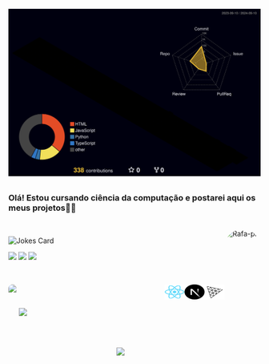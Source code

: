 <!--
**anmawxz/anmawxz** is a ✨ _special_ ✨ repository because its `README.md` (this file) appears on your GitHub profile.
-->

![Status](./profile-3d-contrib/profile-night-rainbow.svg)

##

### Olá! Estou cursando ciência da computação e postarei aqui os meus projetos💖🔭

<br>

<!--pink keyboard gif-->
<img align="right" alt="Rafa-pic" height="250" style="border-radius:50px;" src="https://64.media.tumblr.com/80c31342301504b079e7e2079a06b4be/2a6086fc28a4d516-21/s500x750/7ca7b15c7e85b4d1a4dc363bf3d1fafa58c44ba1.gifv">

<img src="https://readme-jokes.vercel.app/api?hideBorder&theme=cobalt&qColor=%23944bcc&aColor=%23bbdb51" alt="Jokes Card"> <!--true treasure-->

<!--stats card by anuraghzra
[![Anurag's GitHub stats-Dark](https://github-readme-stats.vercel.app/api?username=anmawxz&show_icons=true&theme=radical#gh-dark-mode-only)](https://github.com/anuraghazra/github-readme-stats#gh-dark-mode-only) -->

<!--linkedin button and some cute gifs I found-->
<div> 
  <img src="https://media.giphy.com/media/VgCDAzcKvsR6OM0uWg/giphy.gif" width="50">
  <a href="https://www.linkedin.com/in/ang%C3%A9lica-martiniano-295b461a8" target="_blank"><img src="https://img.shields.io/badge/-LinkedIn-%230077B5?style=for-the-badge&logo=linkedin&logoColor=white" target="_blank"></a> 
  <img src="https://media.giphy.com/media/WUlplcMpOCEmTGBtBW/giphy.gif" width="50">
</div>



  ##


<div style="display: inline_block"><br>
  <!--cyber gif-->
  <img align="left" height="250" style="border-radius:50px;" src="https://github.com/thomas10-10/foo-Wallpaper-Feh-Gif/blob/master/desktop-animation2.gif">
  <!--language icons-->
  <img align="right" height="30" width="40" src="https://raw.githubusercontent.com/devicons/devicon/master/icons/threejs/threejs-original.svg">
  <img align="right" height="30" width="40" src="https://raw.githubusercontent.com/devicons/devicon/master/icons/nextjs/nextjs-original.svg">
  <img align="right" height="30" width="40" src="https://raw.githubusercontent.com/devicons/devicon/master/icons/react/react-original.svg">
</div>
<br>
  
  ##
  

<div style="display: inline_block">
  <img align="left" src="span.png" width="5">  
</div>
<img src="https://media.tenor.com/nh5GiWZW1g4AAAAC/psyduck-floaty.gif" width="200">

<br>

<!--language stats by anuraghazra
[![Top Langs](https://github-readme-stats.vercel.app/api/top-langs/?username=anmawxz&layout=compact&langs_count=7&theme=radical#gh-dark-mode-only)](https://github.com/anuraghazra/github-readme-stats#gh-dark-mode-only)-->

<!--
<br>
  ##
<div>
  <img src="https://media.tenor.com/nh5GiWZW1g4AAAAC/psyduck-floaty.gif" width="200">
  <img align="right" src="https://readme-jokes.vercel.app/api?hideBorder&theme=cobalt&qColor=%23944bcc&aColor=%23bbdb51" alt="Jokes Card">
</div> -->


  ## 
<br>

<!--tech icons-->
<div>
    <p align="center">
      <img src="https://skillicons.dev/icons?i=styledcomponents,python,js,html,css,nodejs,react,nextjs,vite,threejs,aws,bitbucket,bash,git,github,webpack,docker,heroku,vercel,alpinejs,tailwind,figma,flutter,prisma,cypress,linux,vim" />
    </p>
</div>
